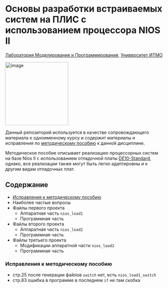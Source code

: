# Основы разработки встраиваемых систем на ПЛИС с использованием процессора NIOS II
[Лаборатория Моделирования и Программирования](https://sf.itmo.ru/ru/page/19163/mod_and_prog.htm), [Университет ИТМО](itmo.ru)

<img src="https://itmo.ru/file/pages/213/logo_na_plashke_russkiy_belyy.png" alt="image" width="200" height="auto">

Данный репозиторий используется в качестве сопровождающего материала к одноименному курсу и содержит материалы и исправления по [методическому пособию](https://books.ifmo.ru/file/pdf/2513.pdf) к данной дисциплине.

Методическое пособие описывает реализацию процессорных систем на базе Nios II с использованием отладочной платы [DE10-Standard](https://www.terasic.com.tw/cgi-bin/page/archive.pl?Language=English&CategoryNo=165&No=1081), однако, все реализации также могут быть легко адаптировны и к другим видам отладочных плат.
## Содержание

- [Исправления к методическому пособию](#исправления-к-методическому-пособию)
- Наиболее частые вопросы
- Файлы первого проекта
   - Аппаратная часть `nios_load1`
   - Программная часть
- Файлы второго проекта 
   - Аппаратная часть `nios_load2`
   - Программная часть
- Файлы третьего проекта 
   - Модификации аппаратной части `nios_load2`
   - Программная часть

### Исправления к методическому пособию

- стр.25 после генерации файлов `switch` нет, есть `nios_load1_switch`
- стр.83 ошибка в программе в последнем `if` не там скобка